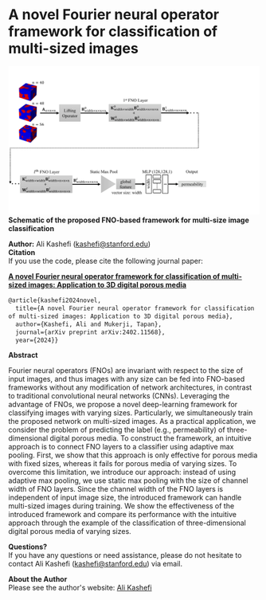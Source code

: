 # A novel Fourier neural operator framework for classification of multi-sized images
![pic](./Fig1_V2.png) <br>
**Schematic of the proposed FNO-based framework for multi-size image classification** <be>


**Author:** Ali Kashefi (kashefi@stanford.edu)<br>
**Citation** <br>
If you use the code, please cite the following journal paper: <br>

**[A novel Fourier neural operator framework for classification of multi-sized images: Application to 3D digital porous media](https://arxiv.org/abs/2402.11568)**

    @article{kashefi2024novel,
      title={A novel Fourier neural operator framework for classification of multi-sized images: Application to 3D digital porous media},
      author={Kashefi, Ali and Mukerji, Tapan},
      journal={arXiv preprint arXiv:2402.11568},
      year={2024}}

**Abstract** <be>

Fourier neural operators (FNOs) are invariant with respect to the size of input images, and thus images with any size can be fed into FNO-based frameworks without any modification of network architectures, in contrast to traditional convolutional neural networks (CNNs). Leveraging the advantage of FNOs, we propose a novel deep-learning framework for classifying images with varying sizes. Particularly, we simultaneously train the proposed network on multi-sized images. As a practical application, we consider the problem of predicting the label (e.g., permeability) of three-dimensional digital porous media. To construct the framework, an intuitive approach is to connect FNO layers to a classifier using adaptive max pooling. First, we show that this approach is only effective for porous media with fixed sizes, whereas it fails for porous media of varying sizes. To overcome this limitation, we introduce our approach: instead of using adaptive max pooling, we use static max pooling with the size of channel width of FNO layers. Since the channel width of the FNO layers is independent of input image size, the introduced framework can handle multi-sized images during training. We show the effectiveness of the introduced framework and compare its performance with the intuitive approach through the example of the classification of three-dimensional digital porous media of varying sizes.

**Questions?** <br>
If you have any questions or need assistance, please do not hesitate to contact Ali Kashefi (kashefi@stanford.edu) via email.

**About the Author** <br>
Please see the author's website: [Ali Kashefi](https://web.stanford.edu/~kashefi/) 
